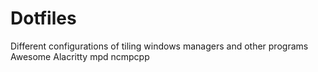 # Dotfiles
Different configurations of tiling windows managers and other programs
Awesome
Alacritty
mpd
ncmpcpp
